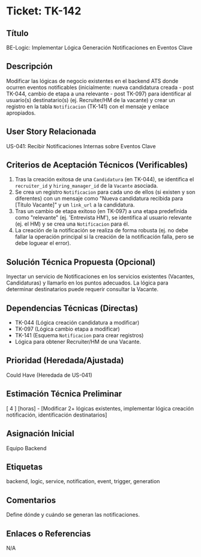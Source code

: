 # Ticket: TK-142

## Título
BE-Logic: Implementar Lógica Generación Notificaciones en Eventos Clave

## Descripción
Modificar las lógicas de negocio existentes en el backend ATS donde ocurren eventos notificables (inicialmente: nueva candidatura creada - post TK-044, cambio de etapa a una relevante - post TK-097) para identificar al usuario(s) destinatario(s) (ej. Recruiter/HM de la vacante) y crear un registro en la tabla `Notificacion` (TK-141) con el mensaje y enlace apropiados.

## User Story Relacionada
US-041: Recibir Notificaciones Internas sobre Eventos Clave

## Criterios de Aceptación Técnicos (Verificables)
1.  Tras la creación exitosa de una `Candidatura` (en TK-044), se identifica el `recruiter_id` y `hiring_manager_id` de la `Vacante` asociada.
2.  Se crea un registro `Notificacion` para cada uno de ellos (si existen y son diferentes) con un mensaje como "Nueva candidatura recibida para [Título Vacante]" y un `link_url` a la candidatura.
3.  Tras un cambio de etapa exitoso (en TK-097) a una etapa predefinida como "relevante" (ej. 'Entrevista HM'), se identifica al usuario relevante (ej. el HM) y se crea una `Notificacion` para él.
4.  La creación de la notificación se realiza de forma robusta (ej. no debe fallar la operación principal si la creación de la notificación falla, pero se debe loguear el error).

## Solución Técnica Propuesta (Opcional)
Inyectar un servicio de Notificaciones en los servicios existentes (Vacantes, Candidaturas) y llamarlo en los puntos adecuados. La lógica para determinar destinatarios puede requerir consultar la Vacante.

## Dependencias Técnicas (Directas)
* TK-044 (Lógica creación candidatura a modificar)
* TK-097 (Lógica cambio etapa a modificar)
* TK-141 (Esquema `Notificacion` para crear registros)
* Lógica para obtener Recruiter/HM de una Vacante.

## Prioridad (Heredada/Ajustada)
Could Have (Heredada de US-041)

## Estimación Técnica Preliminar
[ 4 ] [horas] - [Modificar 2+ lógicas existentes, implementar lógica creación notificación, identificación destinatarios]

## Asignación Inicial
Equipo Backend

## Etiquetas
backend, logic, service, notification, event, trigger, generation

## Comentarios
Define dónde y cuándo se generan las notificaciones.

## Enlaces o Referencias
N/A